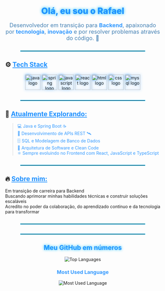 <h1 align="center" style="color:#1e90ff; font-weight: 800; text-shadow: 0 0 10px #00bfff;"> Olá, eu sou o Rafael </h1>

<p align="center" style="font-size:18px; color:#4682b4; max-width:600px; margin:auto;">
Desenvolvedor em transição para <strong style="color:#3399ff;">Backend</strong>, apaixonado por <strong style="color:#3399ff;">tecnologia</strong>, <strong style="color:#3399ff;">inovação</strong> e por resolver problemas através do código. 🚀
</p>

<hr style="border: 1px solid #00bfff; width: 80%; margin: 30px auto;" />

## ⚙️ <ins style="color:#1e90ff;">Tech Stack</ins>

<div align="center" style="margin: 20px 0;">
  <img src="https://cdn.jsdelivr.net/gh/devicons/devicon/icons/java/java-original.svg" height="50" alt="java logo" style="filter: drop-shadow(0 0 5px #3399ff);" />
  <img src="https://cdn.jsdelivr.net/gh/devicons/devicon/icons/spring/spring-original.svg" height="50" alt="spring logo" style="filter: drop-shadow(0 0 5px #3399ff);" />
  <img src="https://cdn.jsdelivr.net/gh/devicons/devicon/icons/javascript/javascript-original.svg" height="50" alt="javascript logo" style="filter: drop-shadow(0 0 5px #3399ff);" />
  <img src="https://cdn.jsdelivr.net/gh/devicons/devicon/icons/react/react-original.svg" height="50" alt="react logo" style="filter: drop-shadow(0 0 5px #3399ff);" />
  <img src="https://cdn.jsdelivr.net/gh/devicons/devicon/icons/html5/html5-original.svg" height="50" alt="html logo" style="filter: drop-shadow(0 0 5px #3399ff);" />
  <img src="https://cdn.jsdelivr.net/gh/devicons/devicon/icons/css3/css3-original.svg" height="50" alt="css logo" style="filter: drop-shadow(0 0 5px #3399ff);" />
  <img src="https://cdn.jsdelivr.net/gh/devicons/devicon/icons/mysql/mysql-original.svg" height="50" alt="mysql logo" style="filter: drop-shadow(0 0 5px #3399ff);" />
</div>

<hr style="border: 1px solid #00bfff; width: 80%; margin: 30px auto;" />

## 🚀 <ins style="color:#1e90ff;">Atualmente Explorando:</ins>

> <span style="color:#3399ff;">💻 Java e Spring Boot ☕</span>  
> <span style="color:#3399ff;">🚀 Desenvolvimento de APIs REST 🛰️</span>  
> <span style="color:#3399ff;">🗄️ SQL e Modelagem de Banco de Dados</span>  
> <span style="color:#3399ff;">🧠 Arquitetura de Software e Clean Code</span>  
> <span style="color:#3399ff;">⚛️ Sempre evoluindo no Frontend com React, JavaScript e TypeScript</span>  

<hr style="border: 1px solid #00bfff; width: 80%; margin: 30px auto;" />

## 🔥 <ins style="color:#1e90ff;">Sobre mim:</ins>

 Em transição de carreira para Backend  
 Buscando aprimorar minhas habilidades técnicas e construir soluções escaláveis  
 Acredito no poder da colaboração, do aprendizado contínuo e da tecnologia para transformar  

<hr style="border: 1px solid #00bfff; width: 80%; margin: 30px auto;" />

<hr style="border: 1px solid #00bfff; width: 80%; margin: 30px auto;" />

<h2 align="center" style="color:#1e90ff; text-shadow: 0 0 8px #00bfff;">Meu GitHub em números</h2>

<p align="center">
  <img src="https://github-readme-stats.vercel.app/api/top-langs/?username=unkdep&layout=compact&theme=dark_blue&bg_color=001f3f" alt="Top Languages" />
</p>

<h3 align="center" style="color:#3399ff;">Most Used Language</h3>

<p align="center">
  <img src="https://github-readme-stats.vercel.app/api/most-commit-language?username=unkdep&theme=dark_blue&bg_color=001f3f" alt="Most Used Language" />
</p>






